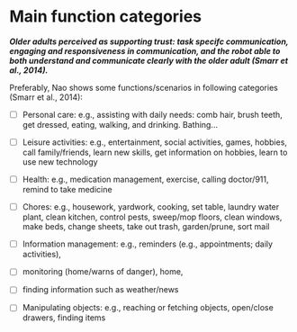 # **Main function categories**

***Older adults perceived as supporting trust: task specifc communication, engaging and responsiveness in communication, and the robot able to both understand and communicate clearly with the older adult (Smarr et al., 2014).***
  
Preferably, Nao shows some functions/scenarios in following categories (Smarr et al., 2014):

- [ ] Personal care: e.g., assisting with daily needs: comb hair, brush teeth, get dressed, eating, walking, and drinking. Bathing… 
  
- [ ] Leisure activities: e.g., entertainment, social activities, games, hobbies, call family/friends, learn new skills, get information on hobbies, learn to use new technology

- [ ]  Health: e.g., medication management, exercise, calling doctor/911, remind to take medicine  
- [ ]  Chores: e.g., housework, yardwork, cooking, set table, laundry water plant, clean kitchen, control pests, sweep/mop floors, clean windows, make beds, change sheets, take out trash, garden/prune, sort mail
- [ ]  Information management: e.g., reminders (e.g., appointments; daily activities), 
- [ ]  monitoring (home/warns of danger), home, 
- [ ]  finding information such as weather/news
- [ ]  Manipulating objects: e.g., reaching or fetching objects, open/close drawers, finding items

 
